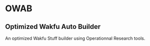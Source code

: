 OWAB
====
Optimized Wakfu Auto Builder  
---

An optimized Wakfu Stuff builder using Operationnal Research tools. 